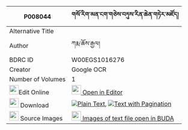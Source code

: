 |P008044|གསོ་རིག་མན་ངག་གཅེས་བཏུས་རིན་ཆེན་གཏེར་མཛོད། 
| --- | --- 
|Alternative Title |
|Author| ཀརྨ་ཆོས་རྒྱལ།
|BDRC ID | W00EGS1016276
|Creator | Google OCR
|Number of Volumes| 1
|<img width="25" src="https://img.icons8.com/color/25/000000/edit-property.png">Edit Online| [<img width="25" src="https://avatars.githubusercontent.com/u/45091458?s=200&v=4"> Open in Editor](http://editor.openpecha.org/P008044)
|<img width="25" src="https://img.icons8.com/fluent/48/000000/download-2.png"/>  Download | [![](https://img.icons8.com/color/20/000000/txt.png)Plain Text](https://github.com/Openpecha/P008044/releases/download/v1/sorik_mengak_chetu_rinchen_ter_plain_P008044.zip), [![](https://img.icons8.com/color/20/000000/txt.png)Text with Pagination](https://github.com/Openpecha/P008044/releases/download/v1/sorik_mengak_chetu_rinchen_ter_pages_P008044.zip)
|<img width="25" src="https://img.icons8.com/plasticine/100/000000/pictures-folder.png"/>  Source Images | [<img width="25" src="https://library.bdrc.io/icons/BUDA-small.svg"> Images of text file open in BUDA](https://library.bdrc.io/show/bdr:W00EGS1016276)